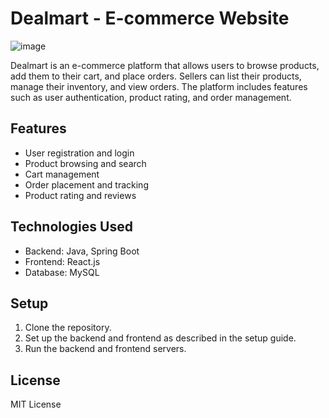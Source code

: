 # Dealmart - E-commerce Website
![image](https://github.com/user-attachments/assets/5e811d3f-6986-430a-ab31-03aedc4b3ead)


Dealmart is an e-commerce platform that allows users to browse products, add them to their cart, and place orders. Sellers can list their products, manage their inventory, and view orders. The platform includes features such as user authentication, product rating, and order management.

## Features
- User registration and login
- Product browsing and search
- Cart management
- Order placement and tracking
- Product rating and reviews

## Technologies Used
- Backend: Java, Spring Boot
- Frontend: React.js
- Database: MySQL

## Setup
1. Clone the repository.
2. Set up the backend and frontend as described in the setup guide.
3. Run the backend and frontend servers.

## License
MIT License
